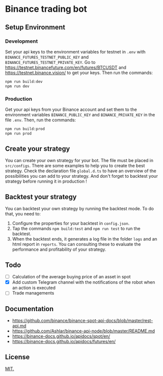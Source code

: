 # Binance trading bot

## Setup Environment

### Development

Set your api keys to the environment variables for testnet in `.env` with `BINANCE_FUTURES_TESTNET_PUBLIC_KEY` and `BINANCE_FUTURES_TESTNET_PRIVATE_KEY`. Go to https://testnet.binancefuture.com/en/futures/BTCUSDT and https://testnet.binance.vision/ to get your keys. Then run the commands:

```bash
npm run build:dev
npm run dev
```

### Production

Get your api keys from your Binance account and set them to the environment variables `BINANCE_PUBLIC_KEY` and `BINANCE_PRIVATE_KEY` in the file `.env`. Then, run the commands:

```bash
npm run build:prod
npm run prod
```

## Create your strategy

You can create your own strategy for your bot. The file must be placed in `src/configs`. There are some examples to help you to create the best strategy. Check the declaration file `global.d.ts` to have an overview of the possibilities you can add to your strategy. And don't forget to backtest your strategy before running it in production !

## Backtest your strategy

You can backtest your own strategy by running the backtest mode. To do that, you need to:

1. Configure the properties for your backtest in `config.json`.
2. Tap the commands `npm build:test` and `npm run test` to run the backtest.
3. When the backtest ends, it generates a log file in the folder `logs` and an html report in `reports`. You can consulting these to evaluate the performance and profitability of your strategy.

## Todo

- [ ] Calculation of the average buying price of an asset in spot
- [x] Add custom Telegram channel with the notifications of the robot when an action is executed
- [ ] Trade managements

## Documentation

- https://github.com/binance/binance-spot-api-docs/blob/master/rest-api.md
- https://github.com/Ashlar/binance-api-node/blob/master/README.md
- https://binance-docs.github.io/apidocs/spot/en/
- https://binance-docs.github.io/apidocs/futures/en/

## License

[MIT.](./LICENSE)
